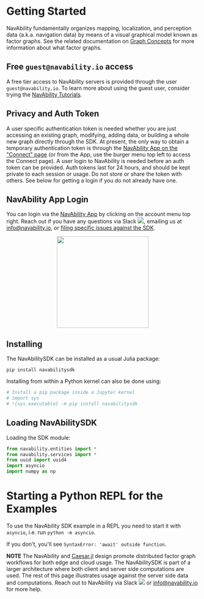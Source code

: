 # Getting Started

NavAbility fundamentally organizes mapping, localization, and perception data (a.k.a. navigation data) by means of a visual graphical model known as factor graphs.  See the related documentation on [Graph Concepts](https://juliarobotics.org/Caesar.jl/latest/concepts/concepts/) for more information about what factor graphs.

## Free `guest@navability.io` access

A free tier access to NavAbility servers is provided through the user `guest@navability.io`.  To learn more about using the guest user, consider trying the [NavAbility Tutorials](./nvatutorials).

## Privacy and Auth Token

A user specific authentication token is needed whether you are just accessing an existing graph, modifying, adding data, or building a whole new graph directly through the SDK.  At present, the only way to obtain a temporary authentication token is through the [NavAbility App on the "Connect" page][nva-app-auth] (or from the App, use the burger menu top left to access the Connect page).  A user login to NavAbility is needed before an auth token can be provided.  Auth tokens last for 24 hours, and should be kept private to each session or usage.  Do not store or share the token with others.  See below for getting a login if you do not already have one.

## NavAbility App Login

You can login via the [NavAbility App](https://app.navability.io/get-started/introduction/) by clicking on the account menu top right.  Reach out if you have any questions via Slack [![](https://img.shields.io/badge/Invite-Slack-green.svg?style=popout)][slack-invite], emailing us at <info@navability.io>, or [filing specific issues against the SDK][sdk-py].

<a href="https://app.navability.io/edge/connect"><p align="center">
<img src="https://user-images.githubusercontent.com/6412556/218193635-2325bbd1-f82c-4391-8959-8f54b2acdc0a.png" width="240px" border="0" />
</p></a>

## Installing

The NavAbilitySDK can be installed as a usual Julia package:
```
pip install navabilitysdk
```

Installing from within a Python kernel can also be done using:
```python
# Install a pip package inside a Jupyter kernel
# import sys
# !{sys.executable} -m pip install navabilitysdk
```

## Loading NavAbilitySDK

Loading the SDK module:
```python
from navability.entities import *
from navability.services import *
from uuid import uuid4
import asyncio
import numpy as np
```

# Starting a Python REPL for the Examples

To use the NavAbility SDK example in a REPL you need to start it with `asyncio`, i.e. run `python -m asyncio`.

If you don't, you'll see `SyntaxError: 'await' outside function`. 


**NOTE** The NavAbility and [Caesar.jl][cjl-docs] design promote distributed factor graph workflows for both edge and cloud usage.  The NavAbilitySDK is part of a larger architecture where both client and server side computations are used.  The rest of this page illustrates usage against the server side data and computations.  Reach out to NavAbility via Slack [![](https://img.shields.io/badge/Invite-Slack-green.svg?style=popout)][slack-invite] or <info@navability.io> for more help.

[sdk-py]: https://github.com/NavAbility/NavAbilitySDK.py/issues
[cjl-docs]: https://juliarobotics.org/Caesar.jl/latest/
[slack-invite]: https://join.slack.com/t/caesarjl/shared_invite/zt-ucs06bwg-y2tEbddwX1vR18MASnOLsw
[nva-app-auth]: https://app.navability.io/edge/connect
